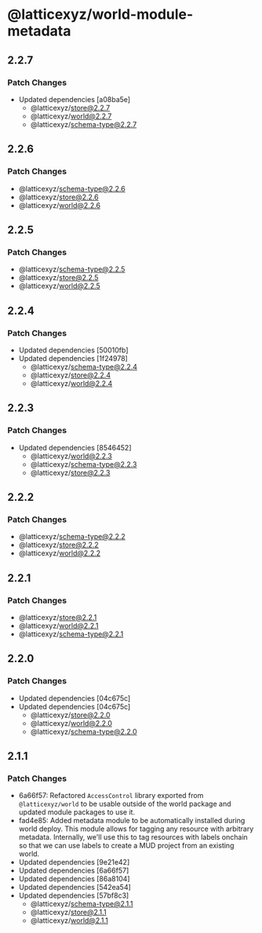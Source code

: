 # @latticexyz/world-module-metadata

## 2.2.7

### Patch Changes

- Updated dependencies [a08ba5e]
  - @latticexyz/store@2.2.7
  - @latticexyz/world@2.2.7
  - @latticexyz/schema-type@2.2.7

## 2.2.6

### Patch Changes

- @latticexyz/schema-type@2.2.6
- @latticexyz/store@2.2.6
- @latticexyz/world@2.2.6

## 2.2.5

### Patch Changes

- @latticexyz/schema-type@2.2.5
- @latticexyz/store@2.2.5
- @latticexyz/world@2.2.5

## 2.2.4

### Patch Changes

- Updated dependencies [50010fb]
- Updated dependencies [1f24978]
  - @latticexyz/schema-type@2.2.4
  - @latticexyz/store@2.2.4
  - @latticexyz/world@2.2.4

## 2.2.3

### Patch Changes

- Updated dependencies [8546452]
  - @latticexyz/world@2.2.3
  - @latticexyz/schema-type@2.2.3
  - @latticexyz/store@2.2.3

## 2.2.2

### Patch Changes

- @latticexyz/schema-type@2.2.2
- @latticexyz/store@2.2.2
- @latticexyz/world@2.2.2

## 2.2.1

### Patch Changes

- @latticexyz/store@2.2.1
- @latticexyz/world@2.2.1
- @latticexyz/schema-type@2.2.1

## 2.2.0

### Patch Changes

- Updated dependencies [04c675c]
- Updated dependencies [04c675c]
  - @latticexyz/store@2.2.0
  - @latticexyz/world@2.2.0
  - @latticexyz/schema-type@2.2.0

## 2.1.1

### Patch Changes

- 6a66f57: Refactored `AccessControl` library exported from `@latticexyz/world` to be usable outside of the world package and updated module packages to use it.
- fad4e85: Added metadata module to be automatically installed during world deploy. This module allows for tagging any resource with arbitrary metadata. Internally, we'll use this to tag resources with labels onchain so that we can use labels to create a MUD project from an existing world.
- Updated dependencies [9e21e42]
- Updated dependencies [6a66f57]
- Updated dependencies [86a8104]
- Updated dependencies [542ea54]
- Updated dependencies [57bf8c3]
  - @latticexyz/schema-type@2.1.1
  - @latticexyz/store@2.1.1
  - @latticexyz/world@2.1.1

